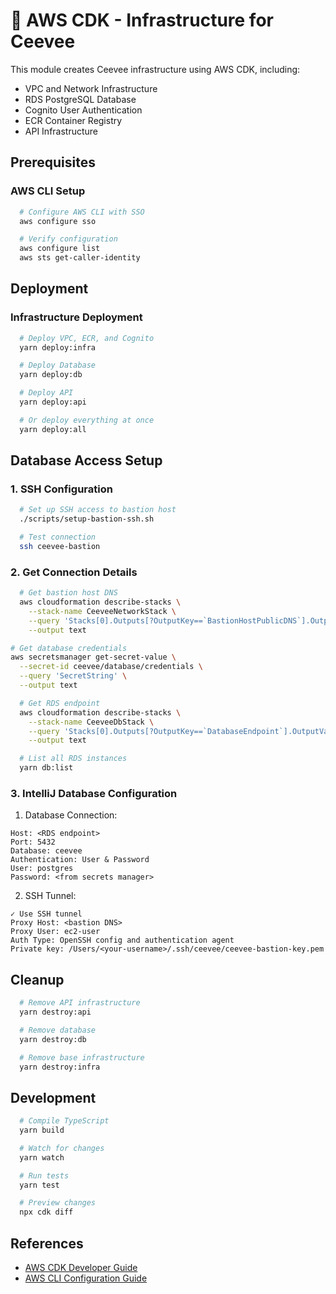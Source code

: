 # 🚀 AWS CDK - Infrastructure for Ceevee

This module creates Ceevee infrastructure using AWS CDK, including:
- VPC and Network Infrastructure
- RDS PostgreSQL Database
- Cognito User Authentication
- ECR Container Registry
- API Infrastructure

## Prerequisites

### AWS CLI Setup
```bash
  # Configure AWS CLI with SSO
  aws configure sso
```

```bash
  # Verify configuration
  aws configure list
  aws sts get-caller-identity
```

## Deployment

### Infrastructure Deployment
```bash
  # Deploy VPC, ECR, and Cognito
  yarn deploy:infra
```

```bash
  # Deploy Database
  yarn deploy:db
```

```bash
  # Deploy API
  yarn deploy:api
```

```bash
  # Or deploy everything at once
  yarn deploy:all
```

## Database Access Setup

### 1. SSH Configuration
```bash
  # Set up SSH access to bastion host
  ./scripts/setup-bastion-ssh.sh
```

```bash
  # Test connection
  ssh ceevee-bastion
```

### 2. Get Connection Details
```bash
  # Get bastion host DNS
  aws cloudformation describe-stacks \
    --stack-name CeeveeNetworkStack \
    --query 'Stacks[0].Outputs[?OutputKey==`BastionHostPublicDNS`].OutputValue' \
    --output text
```

  ```bash
  # Get database credentials
  aws secretsmanager get-secret-value \
    --secret-id ceevee/database/credentials \
    --query 'SecretString' \
    --output text
```

```bash
  # Get RDS endpoint
  aws cloudformation describe-stacks \
    --stack-name CeeveeDbStack \
    --query 'Stacks[0].Outputs[?OutputKey==`DatabaseEndpoint`].OutputValue' \
    --output text
```

```bash
  # List all RDS instances
  yarn db:list
```

### 3. IntelliJ Database Configuration

1. Database Connection:
```properties
Host: <RDS endpoint>
Port: 5432
Database: ceevee
Authentication: User & Password
User: postgres
Password: <from secrets manager>
```

2. SSH Tunnel:
```properties
✓ Use SSH tunnel
Proxy Host: <bastion DNS>
Proxy User: ec2-user
Auth Type: OpenSSH config and authentication agent
Private key: /Users/<your-username>/.ssh/ceevee/ceevee-bastion-key.pem
```

## Cleanup

```bash
  # Remove API infrastructure
  yarn destroy:api
```

```bash
  # Remove database
  yarn destroy:db
```

```bash
  # Remove base infrastructure
  yarn destroy:infra
```

## Development

```bash
  # Compile TypeScript
  yarn build
```

```bash
  # Watch for changes
  yarn watch
```

```bash
  # Run tests
  yarn test
```

```bash
  # Preview changes
  npx cdk diff
```

## References
- [AWS CDK Developer Guide](https://docs.aws.amazon.com/cdk/latest/guide/home.html)
- [AWS CLI Configuration Guide](https://docs.aws.amazon.com/cli/latest/userguide/cli-configure-sso.html)